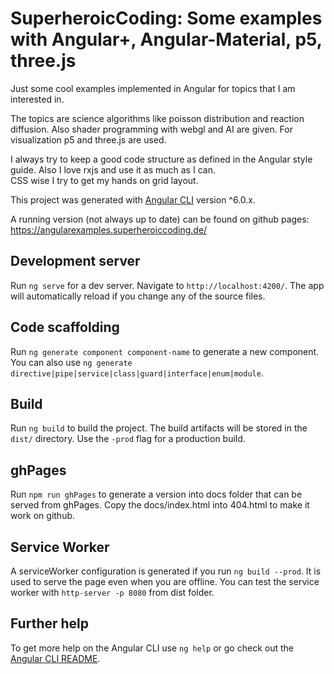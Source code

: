 # SuperheroicCoding: Some examples with Angular+, Angular-Material, p5, three.js  

Just some cool examples implemented in Angular for topics that I am interested in. 

The topics are science algorithms like poisson distribution and reaction diffusion.
Also shader programming with webgl and AI are given. 
For visualization p5 and three.js are used.

I always try to keep a good code structure as defined in the Angular style guide.
Also I love rxjs and use it as much as I can.   
CSS wise I try to get my hands on grid layout.

This project was generated with [Angular CLI](https://github.com/angular/angular-cli) version ^6.0.x.

A running version (not always up to date) can be found on github pages: https://angularexamples.superheroiccoding.de/

## Development server
Run `ng serve` for a dev server. Navigate to `http://localhost:4200/`. The app will automatically reload if you change any of the source files.

## Code scaffolding

Run `ng generate component component-name` to generate a new component. You can also use `ng generate directive|pipe|service|class|guard|interface|enum|module`.

## Build
Run `ng build` to build the project. The build artifacts will be stored in the `dist/` directory. Use the `-prod` flag for a production build.

## ghPages
Run `npm run ghPages` to generate a version into docs folder that can be served from ghPages.
Copy the docs/index.html into 404.html to make it work on github.

## Service Worker
A serviceWorker configuration is generated if you run `ng build --prod`.
It is used to serve the page even when you are offline. 
You can test the service worker with `http-server -p 8080` from dist folder.

## Further help

To get more help on the Angular CLI use `ng help` or go check out the [Angular CLI README](https://github.com/angular/angular-cli/blob/master/README.md).
